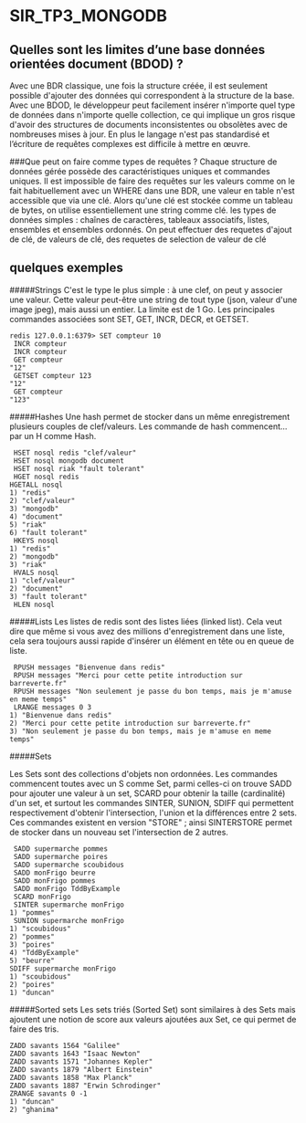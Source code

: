 # SIR_TP3_MONGODB
## Quelles sont les limites d’une base données orientées document (BDOD) ?
Avec une BDR classique, une fois la structure créée, il est seulement possible d'ajouter des données qui correspondent à la structure de la base.
Avec une BDOD, le développeur peut facilement insérer n'importe quel type de données dans n'importe quelle collection, 
ce qui implique un gros risque d'avoir des structures de documents inconsistentes ou obsolètes avec de nombreuses mises à jour.
En plus le langage n'est pas standardisé et l’écriture de requêtes complexes est difficile à mettre en œuvre.

###Que peut on faire comme types de requêtes ?
Chaque structure de données gérée possède des caractéristiques uniques et commandes uniques.
Il est impossible de faire des requêtes sur les valeurs comme on le fait habituellement avec un WHERE dans une BDR, 
une valeur en table n'est accessible que via une clé.
Alors qu'une clé est stockée comme un tableau de bytes, on utilise essentiellement une string comme clé.
les types de données simples : chaînes de caractères, tableaux associatifs, listes, ensembles et ensembles ordonnés.
On peut effectuer des requetes d'ajout de clé, de valeurs de clé, des requetes de selection de valeur de clé
## quelques exemples
#####Strings
C'est le type le plus simple : à une clef, on peut y associer une valeur. Cette valeur peut-être une string de tout type (json, valeur d'une image jpeg), mais aussi un entier. La limite est de 1 Go.
Les principales commandes associées sont SET, GET, INCR, DECR, et GETSET.
```
redis 127.0.0.1:6379> SET compteur 10
 INCR compteur
 INCR compteur
 GET compteur
"12"
 GETSET compteur 123
"12"
 GET compteur
"123"
```
#####Hashes
Une hash permet de stocker dans un même enregistrement plusieurs couples de clef/valeurs. Les commande de hash commencent... par un H comme Hash. 
```
 HSET nosql redis "clef/valeur"
 HSET nosql mongodb document
 HSET nosql riak "fault tolerant"
 HGET nosql redis
HGETALL nosql
1) "redis"
2) "clef/valeur"
3) "mongodb"
4) "document"
5) "riak"
6) "fault tolerant"
 HKEYS nosql
1) "redis"
2) "mongodb"
3) "riak"
 HVALS nosql
1) "clef/valeur"
2) "document"
3) "fault tolerant"
 HLEN nosql

```
#####Lists
Les listes de redis sont des listes liées (linked list). Cela veut dire que même si vous avez des millions d'enregistrement dans une liste, 
cela sera toujours aussi rapide d'insérer un élément en tête ou en queue de liste.
```
 RPUSH messages "Bienvenue dans redis"
 RPUSH messages "Merci pour cette petite introduction sur barreverte.fr"
 RPUSH messages "Non seulement je passe du bon temps, mais je m'amuse en meme temps"
 LRANGE messages 0 3
1) "Bienvenue dans redis"
2) "Merci pour cette petite introduction sur barreverte.fr"
3) "Non seulement je passe du bon temps, mais je m'amuse en meme temps"
```
#####Sets

Les Sets sont des collections d'objets non ordonnées. Les commandes commencent toutes avec un S comme Set, parmi celles-ci on trouve SADD pour ajouter une valeur à un set, SCARD pour obtenir la taille (cardinalité) d'un set, et surtout les commandes SINTER, SUNION, SDIFF qui permettent respectivement d'obtenir l'intersection, l'union et la différences entre 2 sets. 
Ces commandes existent en version "STORE" ; ainsi SINTERSTORE permet de stocker dans un nouveau set l'intersection de 2 autres.
```
 SADD supermarche pommes
 SADD supermarche poires
 SADD supermarche scoubidous
 SADD monFrigo beurre
 SADD monFrigo pommes
 SADD monFrigo TddByExample
 SCARD monFrigo
 SINTER supermarche monFrigo
1) "pommes"
 SUNION supermarche monFrigo
1) "scoubidous"
2) "pommes"
3) "poires"
4) "TddByExample"
5) "beurre"
SDIFF supermarche monFrigo
1) "scoubidous"
2) "poires"
1) "duncan"
```
#####Sorted sets
Les sets triés (Sorted Set) sont similaires à des Sets mais ajoutent une notion de score aux valeurs ajoutées aux Set, ce qui permet de faire des tris. 
```
ZADD savants 1564 "Galilee"
ZADD savants 1643 "Isaac Newton"
ZADD savants 1571 "Johannes Kepler"
ZADD savants 1879 "Albert Einstein"
ZADD savants 1858 "Max Planck"
ZADD savants 1887 "Erwin Schrodinger"
ZRANGE savants 0 -1
1) "duncan"
2) "ghanima"
```

